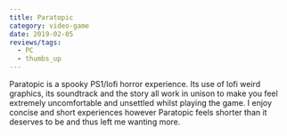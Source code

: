 ```yaml
---
title: Paratopic
category: video-game
date: 2019-02-05
reviews/tags:
  - PC
  - thumbs_up
---
```


Paratopic is a spooky PS1/lofi horror experience. Its use of lofi weird
graphics, its soundtrack and the story all work in unison to make you feel
extremely uncomfortable and unsettled whilst playing the game. I enjoy concise
and short experiences however Paratopic feels shorter than it deserves to be and
thus left me wanting more.
